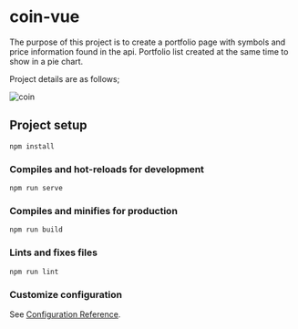 # coin-vue
The purpose of this project is to create a portfolio page with symbols and price information found in the api. Portfolio list created at the same time
 to show in a pie chart.
 
 Project details are as follows;
 
![coin](https://user-images.githubusercontent.com/110597975/211193483-30aaf840-7c90-4cfb-b1bf-6fa7ae2ed3de.png)


## Project setup
```
npm install
```

### Compiles and hot-reloads for development
```
npm run serve
```

### Compiles and minifies for production
```
npm run build
```

### Lints and fixes files
```
npm run lint
```

### Customize configuration
See [Configuration Reference](https://cli.vuejs.org/config/).
